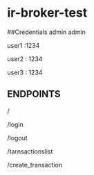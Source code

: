 # ir-broker-test

##Credentials
admin admin

user1 :1234

user2 : 1234

user3 : 1234

## ENDPOINTS

/

/login

/logout

/tarnsactionslist

/create_transaction
